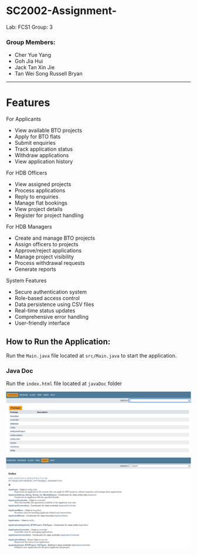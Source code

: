 # SC2002-Assignment-
Lab: FCS1
Group: 3 

### Group Members:
- Cher Yue Yang
- Goh Jia Hui
- Jack Tan Xin Jie
- Tan Wei Song Russell Bryan

---
# Features
For Applicants 
- View available BTO projects
- Apply for BTO flats
- Submit enquiries
- Track application status
- Withdraw applications
- View application history

For HDB Officers
- View assigned projects
- Process applications
- Reply to enquiries
- Manage flat bookings
- View project details
- Register for project handling

For HDB Managers
- Create and manage BTO projects
- Assign officers to projects
- Approve/reject applications
- Manage project visibility
- Process withdrawal requests
- Generate reports

System Features
- Secure authentication system
- Role-based access control
- Data persistence using CSV files
- Real-time status updates
- Comprehensive error handling
- User-friendly interface

## How to Run the Application:
Run the `Main.java` file located at `src/Main.java` to start the application.

### Java Doc 
Run the `index.html` file located at `javaDoc` folder 

![Java Documentation](images/javadocPage.png)
![Java Documentation](images/javadocPage2.png)


